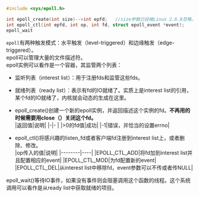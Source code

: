 ```cpp
#include <sys/epoll.h>

int epoll_create(int size)-->int epfd;   //size参数已经被Linux 2.6.8忽略，只需要传一个>0的值就可以。
int epoll_ctl(int epfd, int op, int fd, struct epoll_event *event);
epoll_wait

```

`epoll`有两种触发模式：水平触发（level-triggered）和边缘触发（edge-triggered）。  
epoll可以管理大量的文件描述符。  
epoll实例可以看作是一个容器，其监管两个列表：
  * 监听列表（interest list）：用于注册fds和监管这些fds。
  * 就绪列表（ready list）：表示有fd的IO就绪了。实质上是interest list的引用，某个fd的IO就绪了，内核就会动态的生成在这里。  

* epoll_create()创建一个新的epoll实例，并返回描述这个实例的fd。**不再用的时候需要用close（）关闭这个fd。**    
|返回值|说明|
|-|-       |
|>0的fd值|成功|
|-1|错误，并恰当的设置errno|


* epoll_ctl()将感兴趣的listen_fd或者客户端fd注册到interest list上，或者删除、修改。  
|op传入的值|说明|
|--------|----|
|EPOLL_CTL_ADD|将fd加到interest list并且配置相应的event|
|EPOLL_CTL_MOD|为fd配置新的event|
|EPOLL_CTL_DEL|从interest list中移除fd，event参数可以不传或者传NULL|

epoll_wait()等待IO事件，如果没有事件则会阻塞调用这个函数的线程。这个系统调用可以看作是从ready list中获取就绪的项目。  

